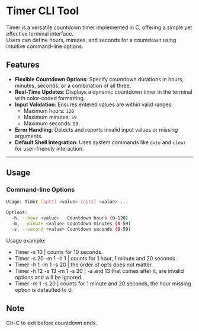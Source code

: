 # Timer CLI Tool  

Timer is a versatile countdown timer implemented in C, offering a simple yet effective terminal interface.  
Users can define hours, minutes, and seconds for a countdown using intuitive command-line options.  

## Features  

- **Flexible Countdown Options**: Specify countdown durations in hours, minutes, seconds, or a combination of all three.  
- **Real-Time Updates**: Displays a dynamic countdown timer in the terminal with color-coded formatting.  
- **Input Validation**: Ensures entered values are within valid ranges:  
  - Maximum hours: `120`  
  - Maximum minutes: `59`  
  - Maximum seconds: `59`  
- **Error Handling**: Detects and reports invalid input values or missing arguments.  
- **Default Shell Integration**: Uses system commands like `date` and `clear` for user-friendly interaction.  

---

## Usage  

### Command-line Options  

```bash  
Usage: Timer [opt1] <value> [opt2] <value> ...  

Options:  
  -h, --hour <value>   Countdown hours (0-120)  
  -m, --minute <value> Countdown minutes (0-59)  
  -s, --second <value> Countdown seconds (0-59)  
```

Usage example:  
 - Timer -s 10  | counts for 10 seconds.   
 - Timer -s 20 -m 1 -h 1  | counts for 1 hour, 1 minute and 20 seconds.  
 - Timer -h 1 -m 1 -s 20  | the order of opts does not matter.  
 - Timer -h 12 -a 13 -m 1 -s 20  | -a and 13 that comes after it, are invalid options and will be ignored.  
 - Timer -m 1 -s 20  | counts for 1 minute and 20 seconds, the hour missing option is defaulted to 0.  

## Note
   Ctr-C to exit before countdown ends.  
